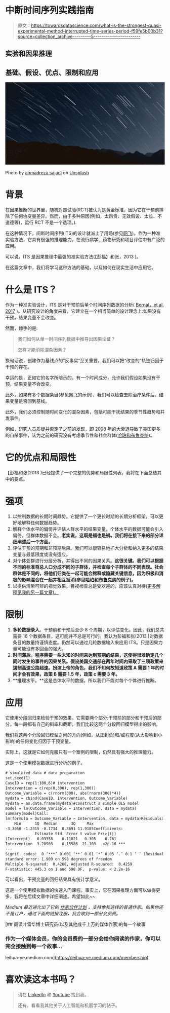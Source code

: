 # 中断时间序列实践指南

> 原文：<https://towardsdatascience.com/what-is-the-strongest-quasi-experimental-method-interrupted-time-series-period-f59fe5b00b31?source=collection_archive---------5----------------------->

## 实验和因果推理

## 基础、假设、优点、限制和应用

![](img/63c97969de7adc4a221e917239c8ca19.png)

Photo by [ahmadreza sajadi](https://unsplash.com/@ahmadreza_sajadi?utm_source=unsplash&utm_medium=referral&utm_content=creditCopyText) on [Unsplash](https://unsplash.com/s/photos/time?utm_source=unsplash&utm_medium=referral&utm_content=creditCopyText)

# **背景**

在因果推断的世界里，随机对照试验(RCT)被认为是黄金标准，因为它在干预前排除了任何协变量差异。然而，由于多种原因(例如，太昂贵、无效假设、太长、不道德等)，运行 RCT 不是一个选项。).

在这种情况下，间断时间序列(ITS)的设计就派上了用场(参见[网飞](https://medium.com/netflix-techblog/quasi-experimentation-at-netflix-566b57d2e362))。作为一种准实验方法，它具有很强的推理能力，在流行病学、药物研究和项目评估中有广泛的应用。

可以说，ITS 是因果推理中最强的准实验方法(【彭福】和张，2013 )。

在这篇文章中，我们将学习这种方法的基础，以及如何在现实生活中应用它。

# **什么是 ITS？**

作为一种准实验设计，ITS 是对干预前后单个时间序列数据的分析( [Bernal，et al. 2017](https://www.ncbi.nlm.nih.gov/pubmed/27283160) )。从研究设计的角度来看，它建立在一个相当简单的设计理念上:如果没有干预，结果变量不会改变。

然而，棘手的是:

> 我们如何从单一时间序列数据中推导出因果论证？
> 
> 怎样才能消除混杂因素？

换句话说，创建作为基线点的“反事实”至关重要。我们可以把“改变的”轨迹归因于干预的存在。

幸运的是，正如它的名字所暗示的，有一个时间成分，允许我们假设如果没有干预，结果变量不会改变。

此外，如果有多个数据条目(参见[网飞](https://medium.com/netflix-techblog/quasi-experimentation-at-netflix-566b57d2e362)的示例)，我们可以检查去除治疗条件后，结果变量是否回到基线。

此外，我们必须控制随时间变化的混杂因素，包括可能干扰结果的季节性趋势和并发事件。

例如，研究人员质疑并否定了之前的发现，即 2008 年的大衰退导致了美国更多的自杀事件，认为之前的研究没有考虑季节性和社会群体([哈珀和布鲁克纳](https://www.sciencedirect.com/science/article/abs/pii/S1047279716303568))。

# **它的优点和局限性**

【彭福和张(2013 )已经提供了一个完整的优势和局限性列表，我将在下面总结其中的要点。

# **强项**

1.  以控制数据的长期时间趋势。它提供了一个更长时期的长期分析框架，可以更好地解释任何数据趋势。
2.  解释个体水平的偏倚并评估人群水平的结果变量。个体水平的数据可能会引入偏倚，但群体数据不会。**老实说，这既是福也是祸。我们将在接下来的部分详细阐述后一个方面。**
3.  评估干预的预期和非预期后果。我们可以很容易地扩大分析和纳入更多的结果变量与最低限度或没有适应。
4.  对个体亚群进行分层分析，并得出不同的因果关系。**这很关键。我们可以根据不同的标准将总人口分成不同的子群体，并检查每个子群体的不同表现。社会群体是不同的，将他们归类在一起可能会稀释或隐藏关键信息，因为积极和消极的影响混合在一起并相互抵消(参见[哈珀和布鲁克纳](https://www.sciencedirect.com/science/article/abs/pii/S1047279716303568)的例子)。**
5.  以提供清晰可辨的视觉效果。目视检查总是受欢迎的，应该认真对待([更多解释见我的另一篇文章)。](/research-note-what-are-natural-experiments-methods-approaches-and-applications-ad84e0365c75)

# **限制**

1.  **多轮数据录入**。干预前和干预后至少 8 个周期，以评估变化。因此，我们总共需要 16 个数据条目，这可能并不总是可行的。我认为彭福和张(2013 )对数据条目的数量持谨慎态度。仍然可以通过几轮数据输入来应用 ITS。只是因果力量可能没有多回合的强大。
2.  **时间滞后。程序需要一些未知的时间来达到预期的结果，这使得很难确定几个同时发生的事件的因果关系。假设美国交通部在两年时间内采取了三项政策来遏制高速公路超速。扮演上帝的角色，我们不知何故知道政策 A 需要 1 年的时间才会有效果，政策 B 需要 1.5 年，政策 c 需要 3 年。**
3.  **推理水平。**这是总体水平的数据，所以我们不能对每个个体进行推断。

# **应用**

它使用分段回归来检验干预的效果。它需要两个部分:干预前的部分和干预后的部分。每一段都有自己的斜率和截距，我们比较这两个分段回归模型得出的影响。

我们将这两个分段回归模型之间的方向(例如，从正到负)和/或程度(从大影响到小影响)的任何变化归因于干预变量。

实际上，这就是它如何克服只有一个案例的限制，仍然具有强大的推理能力。

这是一个使用模拟数据进行分析的例子。

```
# simulated data # data preparation
set.seed(1)
CaseID = rep(1:100,6)# intervention
Intervention = c(rep(0,300), rep(1,300))
Outcome_Variable = c(rnorm(300), abs(rnorm(300)*4))
mydata = cbind(CaseID, Intervention, Outcome_Variable)
mydata = as.data.frame(mydata)#construct a simple OLS model
model = lm(Outcome_Variable ~ Intervention, data = mydata)
summary(model)Call:
lm(formula = Outcome_Variable ~ Intervention, data = mydata)Residuals:
    Min      1Q  Median      3Q     Max 
-3.3050 -1.2315 -0.1734  0.8691 11.9185Coefficients:
             Estimate Std. Error t value Pr(>|t|)    
(Intercept)   0.03358    0.11021   0.305    0.761    
Intervention  3.28903    0.15586  21.103   <2e-16 ***
---
Signif. codes:  0 ‘***’ 0.001 ‘**’ 0.01 ‘*’ 0.05 ‘.’ 0.1 ‘ ’ 1Residual standard error: 1.909 on 598 degrees of freedom
Multiple R-squared:  0.4268, Adjusted R-squared:  0.4259 
F-statistic: 445.3 on 1 and 598 DF,  p-value: < 2.2e-16
```

可以看出，干预变量的回归结果具有统计学意义。

这是一个使用模拟数据的快速入门课程。事实上，它在因果推理方面可以做得更多，我将在后续文章中详细阐述。希望如此~~

*Medium 最近进化出了它的* [*作家伙伴计划*](https://blog.medium.com/evolving-the-partner-program-2613708f9f3c) *，支持像我这样的普通作家。如果你还不是订户，通过下面的链接注册，我会收到一部分会员费。*

[](https://leihua-ye.medium.com/membership) [## 阅读叶雷华博士研究员(以及其他成千上万的媒体作家)的每一个故事

### 作为一个媒体会员，你的会员费的一部分会给你阅读的作家，你可以完全接触到每一个故事…

leihua-ye.medium.com](https://leihua-ye.medium.com/membership) 

# 喜欢读这本书吗？

> 请在 [LinkedIn](https://www.linkedin.com/in/leihuaye/) 和 [Youtube](https://www.youtube.com/channel/UCBBu2nqs6iZPyNSgMjXUGPg) 找到我。
> 
> 还有，看看我其他关于人工智能和机器学习的帖子。